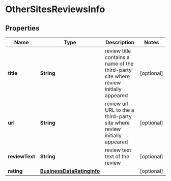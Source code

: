 

# OtherSitesReviewsInfo


## Properties

| Name | Type | Description | Notes |
|------------ | ------------- | ------------- | -------------|
|**title** | **String** | review title contains a name of the third-party site where review initially appeared |  [optional] |
|**url** | **String** | review url URL to the a third-party site where review initially appeared |  [optional] |
|**reviewText** | **String** | review text text of the review |  [optional] |
|**rating** | [**BusinessDataRatingInfo**](BusinessDataRatingInfo.md) |  |  [optional] |



